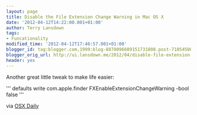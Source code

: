 ```yaml
---
layout: page
title: Disable the File Extension Change Warning in Mac OS X
date: '2012-04-12T14:22:00.001+01:00'
author: Terry Lansdown
tags:
- Funcationality
modified_time: '2012-04-12T17:46:57.001+01:00'
blogger_id: tag:blogger.com,1999:blog-8878096609151731808.post-7105450878054999740
blogger_orig_url: http://ui.lansdown.me/2012/04/disable-file-extension-change-warning.html
header: yes
---
```


Another great little tweak to make life easier:

'''
defaults write com.apple.finder FXEnableExtensionChangeWarning -bool false
'''

via [OSX Daily][1]

[1]: http://osxdaily.com/2012/04/11/disable-the-file-extension-change-warning-in-mac-os-x/